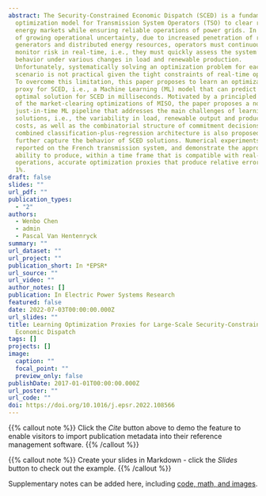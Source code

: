 ```yaml
---
abstract: The Security-Constrained Economic Dispatch (SCED) is a fundamental
  optimization model for Transmission System Operators (TSO) to clear real-time
  energy markets while ensuring reliable operations of power grids. In a context
  of growing operational uncertainty, due to increased penetration of renewable
  generators and distributed energy resources, operators must continuously
  monitor risk in real-time, i.e., they must quickly assess the system’s
  behavior under various changes in load and renewable production.
  Unfortunately, systematically solving an optimization problem for each such
  scenario is not practical given the tight constraints of real-time operations.
  To overcome this limitation, this paper proposes to learn an optimization
  proxy for SCED, i.e., a Machine Learning (ML) model that can predict an
  optimal solution for SCED in milliseconds. Motivated by a principled analysis
  of the market-clearing optimizations of MISO, the paper proposes a novel
  just-in-time ML pipeline that addresses the main challenges of learning SCED
  solutions, i.e., the variability in load, renewable output and production
  costs, as well as the combinatorial structure of commitment decisions. A novel
  combined classification-plus-regression architecture is also proposed, to
  further capture the behavior of SCED solutions. Numerical experiments are
  reported on the French transmission system, and demonstrate the approach’s
  ability to produce, within a time frame that is compatible with real-time
  operations, accurate optimization proxies that produce relative errors below
  1%.
draft: false
slides: ""
url_pdf: ""
publication_types:
  - "2"
authors:
  - Wenbo Chen
  - admin
  - Pascal Van Hentenryck
summary: ""
url_dataset: ""
url_project: ""
publication_short: In *EPSR*
url_source: ""
url_video: ""
author_notes: []
publication: In Electric Power Systems Research
featured: false
date: 2022-07-03T00:00:00.000Z
url_slides: ""
title: Learning Optimization Proxies for Large-Scale Security-Constrained
  Economic Dispatch
tags: []
projects: []
image:
  caption: ""
  focal_point: ""
  preview_only: false
publishDate: 2017-01-01T00:00:00.000Z
url_poster: ""
url_code: ""
doi: https://doi.org/10.1016/j.epsr.2022.108566
---
```


{{% callout note %}}
Click the _Cite_ button above to demo the feature to enable visitors to import publication metadata into their reference management software.
{{% /callout %}}

{{% callout note %}}
Create your slides in Markdown - click the _Slides_ button to check out the example.
{{% /callout %}}

Supplementary notes can be added here, including [code, math, and images](https://wowchemy.com/docs/writing-markdown-latex/).
